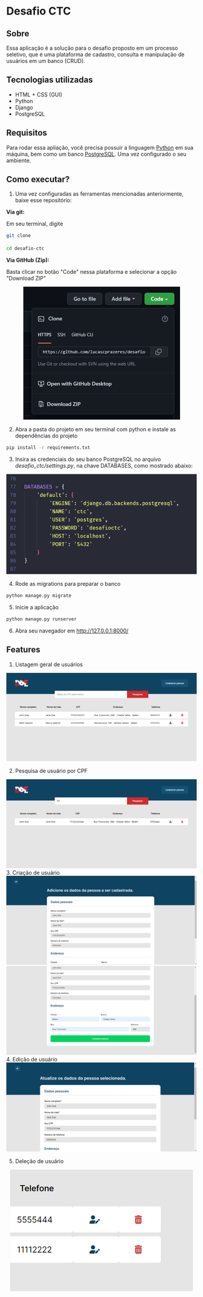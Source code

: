 # Desafio CTC

## Sobre

Essa aplicação é a solução para o desafio proposto em um processo seletivo, que é uma plataforma de cadastro, consulta e manipulação de usuários em um banco (CRUD).

## Tecnologias utilizadas

- HTML + CSS (GUI)
- Python
- Django
- PostgreSQL

## Requisitos

Para rodar essa apliação, você precisa possuir a linguagem [Python]() em sua máquina, bem como um banco [PostgreSQL](). Uma vez configurado o seu ambiente.

## Como executar?
 
1. Uma vez configuradas as ferramentas mencionadas anteriormente, baixe esse repositório:

**Via git:**

Em seu terminal, digite

```bash
git clone 

cd desafio-ctc
```

**Via GitHub (Zip):**

Basta clicar no botão "Code" nessa plataforma e selecionar a opção "Download ZIP"

<div align=center>

<img src=".github/github.png" alt="imagem do botão"></div>

2. Abra a pasta do projeto em seu terminal com python e instale as dependências do projeto

```bash
pip install -r requirements.txt
```

3. Insira as credenciais do seu banco PostgreSQL no arquivo *desafio_ctc/settings.py*, na chave DATABASES, como mostrado abaixo:

<div align=center>
<img src=".github/database.png" alt="imagem do trecho de código onde o banco é configurado">
</div>

4. Rode as migrations para preparar o banco

```bash
python manage.py migrate
```

5. Inicie a aplicação

```bash
python manage.py runserver
```

6. Abra seu navegador em http://127.0.0.1:8000/

## Features

1. Listagem geral de usuários

<div align=center>
<img src=".github/list.png" alt="Print da tela de listagem de usuários">
</div>

2. Pesquisa de usuário por CPF

<div align=center>
<img src=".github/show.png" alt="Print da tela de listagem de usuários com pesquisa de CPF">
</div>
3. Criação de usuário

<div align=center>
<img src=".github/create.png" alt="Print da parte superior da tela de criação de usuário">
</div>

<div align=center>
<img src=".github/create2.png" alt="Print da parte inferior da tela de criação de usuário">
</div>
4. Edição de usuário

<div align=center>
<img src=".github/update.png" alt="Print da tela de atualização de dados do usuário">
</div>

5. Deleção de usuário

<div align=center>
<img src=".github/delete.png" alt="Print do botao de deleção de usuário na tela de listagem">
</div>
